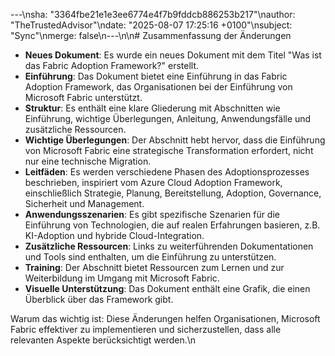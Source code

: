 ---\nsha: "3364fbe21e1e3ee6774e4f7b9fddcb886253b217"\nauthor: "TheTrustedAdvisor"\ndate: "2025-08-07 17:25:16 +0100"\nsubject: "Sync"\nmerge: false\n---\n\n# Zusammenfassung der Änderungen

- **Neues Dokument**: Es wurde ein neues Dokument mit dem Titel "Was ist das Fabric Adoption Framework?" erstellt.
- **Einführung**: Das Dokument bietet eine Einführung in das Fabric Adoption Framework, das Organisationen bei der Einführung von Microsoft Fabric unterstützt.
- **Struktur**: Es enthält eine klare Gliederung mit Abschnitten wie Einführung, wichtige Überlegungen, Anleitung, Anwendungsfälle und zusätzliche Ressourcen.
- **Wichtige Überlegungen**: Der Abschnitt hebt hervor, dass die Einführung von Microsoft Fabric eine strategische Transformation erfordert, nicht nur eine technische Migration.
- **Leitfäden**: Es werden verschiedene Phasen des Adoptionsprozesses beschrieben, inspiriert vom Azure Cloud Adoption Framework, einschließlich Strategie, Planung, Bereitstellung, Adoption, Governance, Sicherheit und Management.
- **Anwendungsszenarien**: Es gibt spezifische Szenarien für die Einführung von Technologien, die auf realen Erfahrungen basieren, z.B. KI-Adoption und hybride Cloud-Integration.
- **Zusätzliche Ressourcen**: Links zu weiterführenden Dokumentationen und Tools sind enthalten, um die Einführung zu unterstützen.
- **Training**: Der Abschnitt bietet Ressourcen zum Lernen und zur Weiterbildung im Umgang mit Microsoft Fabric.
- **Visuelle Unterstützung**: Das Dokument enthält eine Grafik, die einen Überblick über das Framework gibt.

Warum das wichtig ist: Diese Änderungen helfen Organisationen, Microsoft Fabric effektiver zu implementieren und sicherzustellen, dass alle relevanten Aspekte berücksichtigt werden.\n